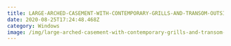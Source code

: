 ```yaml
---
title: LARGE-ARCHED-CASEMENT-WITH-CONTEMPORARY-GRILLS-AND-TRANSOM-OUTSIDE-VIEW
date: 2020-08-25T17:24:48.468Z
category: Windows
image: /img/large-arched-casement-with-contemporary-grills-and-transom-outside-view-1.jpg
---
```

